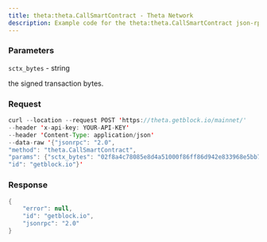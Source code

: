 ```yaml
---
title: theta:theta.CallSmartContract - Theta Network
description: Example code for the theta:theta.CallSmartContract json-rpc method. Сomplete guide on how to use theta:theta.CallSmartContract json-rpc in GetBlock.io Web3 documentation.
---
```


### Parameters


`sctx_bytes` - string

the signed transaction bytes.

### Request

``` java
curl --location --request POST 'https://theta.getblock.io/mainnet/' 
--header 'x-api-key: YOUR-API-KEY' 
--header 'Content-Type: application/json' 
--data-raw '{"jsonrpc": "2.0",
"method": "theta.CallSmartContract",
"params": {"sctx_bytes": "02f8a4c78085e8d4a51000f86ff86d942e833968e5bb786ae419c4d13189fb081cc43babd3888ac7230489e800008901158e46f1e875100016b841393e2eba6241482098cf11ef4dd869209d7ebd716397f3c862ca5b762bbf403006b1fa009786102383c408cabdf7450c1c73d4dd4a20d3b48a39a88ffe0ecb0e01eae9949f1233798e905e173560071255140b4a8abd3ec6d3888ac7230489e800008901158e460913d00000"},
"id": "getblock.io"}'
```

###  Response

``` java
{
    "error": null,
    "id": "getblock.io",
    "jsonrpc": "2.0"
}
```

